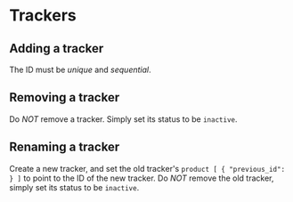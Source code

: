 # Trackers


## Adding a tracker

The ID must be _unique_ and _sequential_.


## Removing a tracker

Do _NOT_ remove a tracker. Simply set its status to be `inactive`.


## Renaming a tracker

Create a new tracker, and set the old tracker's `product [ { "previous_id": } ]` to point to the ID of the new tracker. Do _NOT_ remove the old tracker, simply set its status to be `inactive`.
